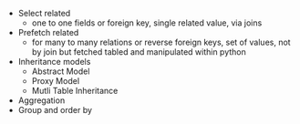 - Select related
  - one to one fields or foreign key, single related value, via joins
- Prefetch related
  - for many to many relations or reverse foreign keys, set of values, not by join but fetched tabled and manipulated within python
- Inheritance models
  - Abstract Model
  - Proxy Model
  - Mutli Table Inheritance
- Aggregation
- Group and order by